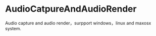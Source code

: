 # AudioCatpureAndAudioRender

Audio capture and audio render，surpport windows，linux and maxosx system.